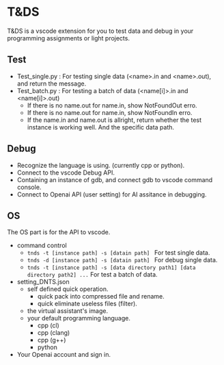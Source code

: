 # T&DS
T&DS is a vscode extension for you to test data and debug in your programming assignments or light projects.

## Test
- Test_single.py : For testing single data (\<name>.in and \<name>.out), and return the message.
- Test_batch.py : For testing a batch of data (<name[i]>.in and <name[i]>.out)
    - If there is no name.out for name.in, show NotFoundOut erro.
    - If there is no name.out for name.in, show NotFoundIn erro.
    - If the name.in and name.out is allright, return whether the test instance is working well. And the specific data path.

## Debug
- Recognize the language is using. (currently cpp or python).
- Connect to the vscode Debug API.
- Containing an instance of gdb, and connect gdb to vscode command console.
- Connect to Openai API (user setting) for AI assitance in debugging.


## OS
The OS part is for the API to vscode.
- command control
  - ```tnds -t [instance path] -s [datain path] ``` For test single data.
  - ```tnds -d [instance path] -s [datain path] ``` For debug single data.
  - ```tnds -t [instance path] -s [data directory path1] [data directory path2] ...``` For test a batch of data.
- setting_DNTS.json
  - self defined quick operation.
    - quick pack into compressed file and rename.
    - quick eliminate useless files (filter).
  - the virtual assistant's image.
  - your default programming language.
    - cpp (cl)
    - cpp (clang)  
    - cpp (g++)
    - python
- Your Openai account and sign in. 